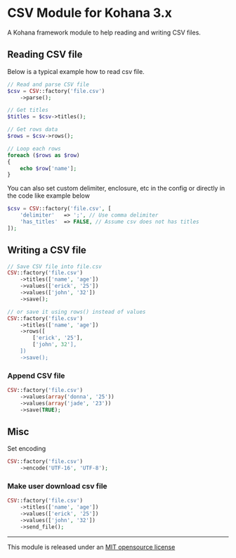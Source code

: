 # CSV Module for Kohana 3.x

A Kohana framework module to help reading and writing CSV files.

## Reading CSV file

Below is a typical example how to read csv file.

```php
// Read and parse CSV file
$csv = CSV::factory('file.csv')
    ->parse();

// Get titles
$titles = $csv->titles();

// Get rows data
$rows = $csv->rows();

// Loop each rows
foreach ($rows as $row)
{
    echo $row['name'];
}
```

You can also set custom delimiter, enclosure, etc in the config or directly in the code like example below

```php
$csv = CSV::factory('file.csv', [
    'delimiter'   => ';', // Use comma delimiter
    'has_titles'  => FALSE, // Assume csv does not has titles
]);
```

## Writing a CSV file

```php
// Save CSV file into file.csv
CSV::factory('file.csv')
    ->titles(['name', 'age'])
    ->values(['erick', '25'])
    ->values(['john', '32'])
    ->save();

// or save it using rows() instead of values
CSV::factory('file.csv')
    ->titles(['name', 'age'])
    ->rows([
        ['erick', '25'],
        ['john', 32'],
    ])
    ->save();
```

### Append CSV file

```php
CSV::factory('file.csv')
    ->values(array('donna', '25'))
    ->values(array('jade', '23'))
    ->save(TRUE);
```

## Misc

Set encoding

```php
CSV::factory('file.csv')
    ->encode('UTF-16', 'UTF-8');
```

### Make user download csv file

```php
CSV::factory('file.csv')
    ->titles(['name', 'age'])
    ->values(['erick', '25'])
    ->values(['john', '32'])
    ->send_file();
```

----
This module is released under an [MIT opensource license](http://opensource.org/licenses/MIT)